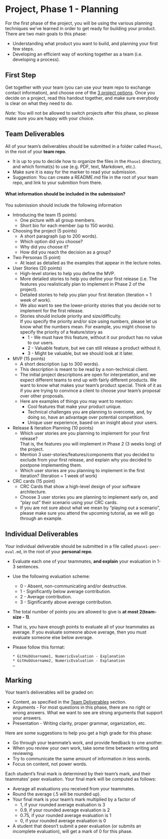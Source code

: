 # Project, Phase 1 - Planning

For the first phase of the project, you will be using the various planning techniques we've learned in order to get ready for building your product. There are two main goals to this phase:
 * Understanding what product you want to build, and planning your first few steps.
 * Developing an efficient way of working together as a team (i.e. developing a process).

## First Step

Get together with your team (you can use your team repo to exchange contact information), and choose one of the [3 project options](ProjectOptions.md). Once you decide on a project, read this handout together, and make sure everybody is clear on what they need to do.

_Note:_ You will not be allowed to switch projects after this phase, so please make sure you are happy with your choice.

## Team Deliverables

All of your team’s deliverables should be submitted in a folder called `Phase1`, in the root of your __team repo__.
 * It is up to you to decide how to organize the files in the `Phase1` directory, and which format(s) to use (e.g. PDF, text, Markdown, etc.). 
 * Make sure it is easy for the marker to read your submission.
 * Suggestion: You can create a README.md file in the root of your team repo, and link to your submition from there.


#### What information should be included in the submission?

You submission should include the following information

 * Introducing the team (5 points)
   * One picture with all group members.
   * Short bio for each member (up to 150 words).
 * Choosing the project (5 points)
   * A short paragraph (up to 200 words).
   * Which option did you choose? 
   * Why did you choose it? 
   * How did you reach the decision as a group? 
 * Two Personas (5 point)
   * At least as detailed as the examples that appear in the lecture notes.
 * User Stories (20 points)
   * High-level stories to help you define the MVP.
   * More detailed stories to help you define your first release (i.e. The features you realistically plan to implement in Phase 2 of the project).
   * Detailed stories to help you plan your first iteration (iteration = 1 week of work).
   * We also want to see the lower-priority stories that you decide not to implement for the first release.
   * Stories should include priority and size/difficulty.    
     If you specify the priority and/or size using numbers, please let us know what the numbers mean. For example, you might choose to specify the priority of a feature/story as
     * 1 - We must have this feature, without it our product has no value to our users.
     * 2 - Valuable feature, but we can still release a product without it. 
     * 3 - Might be valuable, but we should look at it later.
 * MVP (15 points)
   * A short description (up to 300 words). 
   * This description is meant to be read by a non-technical client.
   * The initial project descriptions are open for interpretation, and we expect different teams to end up with fairly different products. We want to know what makes your team’s product special. Think of it as if you are trying to convince a client to choose your team’s proposal over other proposals.
   * Here are examples of things you may want to mention:
     * Cool features that make your product unique.
     * Technical challenges you are planning to overcome, and, by doing so, have an advantage over potential competition.
     * Unique user experience, based on an insight about your users.
 * Release & Iteration Planning (10 points)
   * Which user stories are you planning to implement for your first release?    
     That is, the features you will implement in Phase 2 (3 weeks long) of the project.
   * Mention 3 user-stories/features/components that you decided to exclude from your first release, and explain why you decided to postpone implementing them.
   * Which user stories are you planning to implement in the first iteration? (Iteration = 1 week of work)
 * CRC cards (15 point)
   * CRC Cards that show a high-level design of your software architecture.
   * Choose 3 user stories you are planning to implement early on, and “play out” their scenario using your CRC cards.
   * If you are not sure about what we mean by “playing out a scenario”, please make sure you attend the upcoming tutorial, as we will go through an example.

## Individual Deliverables

Your individual deliverable should be submitted in a file called `phase1-peer-eval.md`, in the root of your __personal repo__.

 * Evaluate each one of your teammates, __and explain__ your evaluation in 1-3 sentences.
 * Use the following evaluation scheme:
   * 0 - Absent, non-communicating and/or destructive.
   * 1 - Significantly below average contribution.
   * 2 - Average contribution.
   * 3 - Significantly above average contribution.
 * The total number of points you are allowed to give is __at most 2(team-size - 1)__.
 * That is, you have enough points to evaluate all of your teammates as average. If you evaluate someone above average, then you must evaluate someone else below average.
 * Please follow this format:
 
    ```
    * GitHubUsername1, NumericEvaluation - Explanation
    * GitHubUsername2, NumericEvaluation - Explanation
    …
    ```


## Marking

Your team’s deliverables will be graded on:
 * Content, as specified in the [Team Deliverables](#team-deliverables) section.
 * Arguments - For most questions in this phase, there are no right or wrong answers. What we want to see are strong arguments that support your answers.
 * Presentation - Writing clarity, proper grammar, organization, etc.

Here are some suggestions to help you get a high grade for this phase:
 * Go through your teammate’s work, and provide feedback to one another.
 * When you review your own work, take some time between writing and reviewing.
 * Try to communicate the same amount of information in less words.
 * Focus on content, not power words.

Each student’s final mark is determined by their team’s mark, and their teammates’ peer evaluation. Your final mark will be computed as follows:
 * Average all evaluations you received from your teammates.
 * Round the average (.5 will be rounded up).
 * Your final mark is your team’s mark multiplied by a factor of
   * 1, if your rounded average evaluation is 3
   * 0.9, if your rounded average evaluation is 2
   * 0.75, if your rounded average evaluation is 1
   * 0, if your rounded average evaluation is 0
 * A student that doesn’t submit a peer evaluation (or submits an incomplete evaluation), will get a mark of 0 for this phase.
